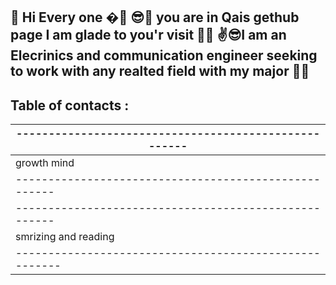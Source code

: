  🙌 Hi Every one �🤳
😎👀 you are in Qais gethub page I am glade to you'r visit 🐱‍💻
✌😎I am an Elecrinics and communication engineer seeking to work with any realted field with my major 🐱‍🚀
------------------------
Table of contacts :
------------------------


|-----------------------------------------------------|
|-----------------------------------------------------|
| growth mind             |  [growth mind](https://qaisalshorman.github.io/Read-Me/growth-mind)|
|-----------------------------------------------------|
|-----------------------------------------------------|
|smrizing and reading    | [smrizing and reading ](https://qaisalshorman.github.io/Read-Me/reading%20note)|
|------------------------------------------------------                          |

